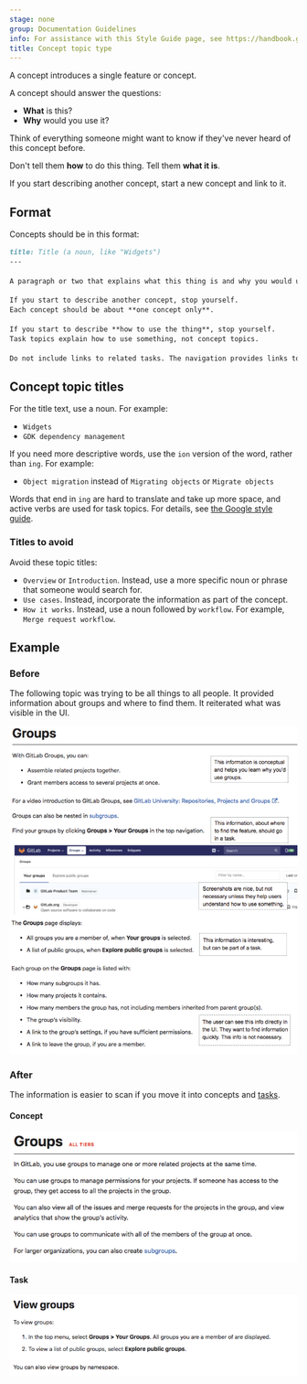 ```yaml
---
stage: none
group: Documentation Guidelines
info: For assistance with this Style Guide page, see https://handbook.gitlab.com/handbook/product/ux/technical-writing/#assignments-to-other-projects-and-subjects.
title: Concept topic type
---
```


A concept introduces a single feature or concept.

A concept should answer the questions:

- **What** is this?
- **Why** would you use it?

Think of everything someone might want to know if they've never heard of this concept before.

Don't tell them **how** to do this thing. Tell them **what it is**.

If you start describing another concept, start a new concept and link to it.

## Format

Concepts should be in this format:

```markdown
title: Title (a noun, like "Widgets")
---

A paragraph or two that explains what this thing is and why you would use it.

If you start to describe another concept, stop yourself.
Each concept should be about **one concept only**.

If you start to describe **how to use the thing**, stop yourself.
Task topics explain how to use something, not concept topics.

Do not include links to related tasks. The navigation provides links to tasks.
```

## Concept topic titles

For the title text, use a noun. For example:

- `Widgets`
- `GDK dependency management`

If you need more descriptive words, use the `ion` version of the word, rather than `ing`. For example:

- `Object migration` instead of `Migrating objects` or `Migrate objects`

Words that end in `ing` are hard to translate and take up more space, and active verbs are used for task topics.
For details, see [the Google style guide](https://developers.google.com/style/headings#heading-and-title-text).

### Titles to avoid

Avoid these topic titles:

- `Overview` or `Introduction`. Instead, use a more specific
  noun or phrase that someone would search for.
- `Use cases`. Instead, incorporate the information as part of the concept.
- `How it works`. Instead, use a noun followed by `workflow`. For example, `Merge request workflow`.

## Example

### Before

The following topic was trying to be all things to all people. It provided information about groups
and where to find them. It reiterated what was visible in the UI.

![An example concept and task](img/example_1_v17_10.png)

### After

The information is easier to scan if you move it into concepts and [tasks](task.md).

#### Concept

![A concept example after it's been corrected](img/example_1_after_concept_v17_10.png)

#### Task

![A task example after it's been corrected](img/example_1_after_task_v17_10.png)
